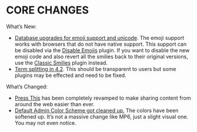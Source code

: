 # CORE CHANGES

What’s New:

- [Database upgrades for emoji support and unicode](https://make.wordpress.org/core/2015/04/02/the-utf8mb4-upgrade/). The emoji support works with browsers that do not have native support. This support can be disabled via the [Disable Emojis](https://wordpress.org/plugins/disable-emojis/) plugin. If you want to disable the new emoji code and also revert all the smilies back to their original versions, use the [Classic Smilies](https://wordpress.org/plugins/classic-smilies/) plugin instead.
- [Term splitting in 4.2](https://make.wordpress.org/core/2015/04/02/reminder-term-splitting-in-4-2/). This should be transparent to users but some plugins may be effected and need to be fixed.

What’s Changed:

- [Press This](https://codex.wordpress.org/Press_This) has been completely revamped to make sharing content from around the web easier than ever.
- [Default Admin Color Scheme got cleaned up.](https://make.wordpress.org/design/2015/04/05/default-admin-color-scheme-update/) The colors have been softened up. It’s not a massive change like MP6, just a slight visual one. You may not even notice.